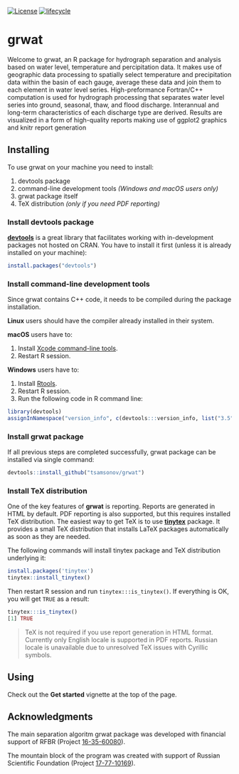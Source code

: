 [![License](http://img.shields.io/badge/license-GPL%20%28%3E=%202%29-brightgreen.svg?style=flat)](http://www.gnu.org/licenses/gpl-2.0.html)
[![lifecycle](https://img.shields.io/badge/lifecycle-experimental-orange.svg)](https://www.tidyverse.org/lifecycle/#experimental)

# grwat

Welcome to grwat, an R package for hydrograph separation and analysis based on water level, temperature and percipitation data. It makes use of geographic data processing to spatially select temperature and precipitation data within the basin of each gauge, average these data and join them to each element in water level series. High-preformance Fortran/C++ computation is used for hydrograph processing that separates water level series into ground, seasonal, thaw, and flood discharge. Interannual and long-term characteristics of each discharge type are derived. Results are visualized in a form of high-quality reports making use of ggplot2 graphics and knitr report generation

## Installing

To use grwat on your machine you need to install:

1. devtools package
2. command-line development tools _(Windows and macOS users only)_
3. grwat package itself
4. TeX distribution _(only if you need PDF reporting)_

### Install devtools package

[__devtools__](https://cran.r-project.org/web/packages/devtools/index.html) is a great library that facilitates working with in-development packages not hosted on CRAN. You have to install it first (unless it is already installed on your machine):
```r
install.packages("devtools")
```

### Install command-line development tools

Since grwat contains C++ code, it needs to be compiled during the package installation. 

__Linux__ users should have the compiler already installed in their system. 

__macOS__ users have to:

1. Install [Xcode command-line tools](https://developer.apple.com/download/more/).
2. Restart R session.

__Windows__ users have to:

1. Install [Rtools](https://cran.r-project.org/bin/windows/Rtools/).
2. Restart R session.
3. Run the following code in R command line:

```r
library(devtools)
assignInNamespace("version_info", c(devtools:::version_info, list("3.5" = list(version_min = "3.3.0", version_max = "99.99.99", path = "bin"))), "devtools")
```

### Install grwat package

If all previous steps are completed successfully, grwat package can be installed via single command:
```r
devtools::install_github("tsamsonov/grwat")
```

### Install TeX distribution

One of the key features of __grwat__ is reporting. Reports are generated in HTML by default. PDF reporting is also supported, but this requires installed TeX distribution. The easiest way to get TeX is to use [__tinytex__](https://yihui.name/tinytex/) package. It provides a small TeX distribution that installs LaTeX packages automatically as soon as they are needed.

The following commands will install tinytex package and TeX distribution underlying it:
```r
install.packages('tinytex')
tinytex::install_tinytex()
```

Then restart R session and run `tinytex:::is_tinytex()`. If everything is OK, you will get `TRUE` as a result:
```r
tinytex:::is_tinytex()
[1] TRUE
```

> TeX is not required if you use report generation in HTML format. Currently only English locale is supported in PDF reports. Russian locale is unavailable due to unresolved TeX issues with Cyrillic symbols.

## Using

Check out the __Get started__ vignette at the top of the page.

## Acknowledgments

The main separation algoritm grwat package was developed with financial support of RFBR (Project [16-35-60080](http://www.rfbr.ru/rffi/ru/project_search/o_2031785)).

The mountain block of the program was created with support of Russian Scientific Foundation (Project [17-77-10169](http://rscf.ru/sites/default/files/docfiles/ONG_2017.pdf)).
